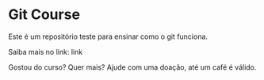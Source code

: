 # Git Course

Este é um repositório teste para ensinar como o git funciona.

Saiba mais no link: link

Gostou do curso? Quer mais? Ajude com uma doação, até um café é válido.
